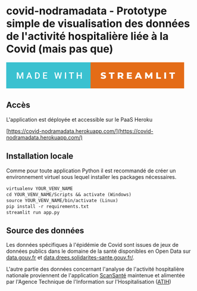 covid-nodramadata - Prototype simple de visualisation des données de l'activité hospitalière liée à la Covid (mais pas que)
========================================================

![](img/made-with-streamlit.svg)

## Accès

L'application est déployée et accessible sur le PaaS Heroku

[https://covid-nodramadata.herokuapp.com/](https://covid-nodramadata.herokuapp.com/)

## Installation locale

Comme pour toute application Python il est recommandé de créer un environnement virtuel sous lequel installer les packages nécessaires.

```
virtualenv YOUR_VENV_NAME
cd YOUR_VENV_NAME/Scripts && activate (Windows)
source YOUR_VENV_NAME/bin/activate (Linux)
pip install -r requirements.txt
streamlit run app.py
```

## Source des données

Les données spécifiques à l'épidémie de Covid sont issues de jeux de données publics dans le domaine de la santé disponibles en Open Data sur [data.gouv.fr](https://www.data.gouv.fr/fr/pages/donnees-sante/) et [data.drees.solidarites-sante.gouv.fr/](https://data.drees.solidarites-sante.gouv.fr/explore/?refine.theme=Sant%C3%A9+et+Syst%C3%A8me+de+soins&sort=modified).

L'autre partie des données concernant l'analyse de l'activité hospitalière nationale proviennent de l'application [ScanSanté](https://www.scansante.fr/applications/analyse-activite-nationale) maintenue et alimentée par l'Agence Technique de l'Information sur l'Hospitalisation ([ATIH](https://www.atih.sante.fr/))


    
